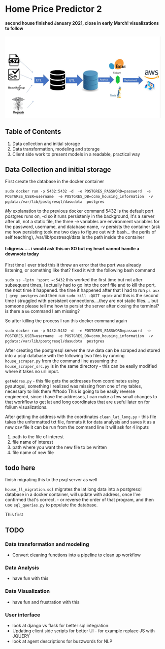 # Home Price Predictor 2

#### second house finished January 2021, close in early March! visualizations to follow


![Screenshot20210211](https://github.com/rwlink3z8/hpp2/blob/main/img/Screenshot20210211.jpg)

## Table of Contents
1. Data collection and initial storage
2. Data transformation, modeling and storage
3. Client side work to present models in a readable, practical way

## Data Collection and initial storage
First create the database in the docker container

`sudo docker run -p 5432:5432 -d 
-e POSTGRES_PASSWORD=password 
-e POSTGRES_USER=username 
-e POSTGRES_DB=ccmo_housing_information 
-v pgdata:/var/lib/postgresql/dasudota 
postgres`

*My* explanation to the previous docker command
5432 is the default port postgres runs on, -d so it runs persistenly in the background, it's a server after all, not a static file, the three -e variables are environment variables for the password, username, and database name, -v persists the container (ask me how persisting took me two days to figure out with bash... the perils of self teaching), /var/lib/postresql/data is the path inside the container

#### I digress..... i would ask this on SO but my heart cannot handle a downvote today
First time I ever tried this it threw an error that the port was already listening, or something like that? fixed it with the following bash command

`sudo ss -lptn 'sport =:5432` this worked the first time but not after subsequent times, I actually had to go into the conf file and to kill the port, the next time it happened. the time it happened after that I had to run `ps aux | grep postgres` and then run `sudo kill -QUIT <pid>`
and this is the second time i struggled with persistent connections....they are not static files.... but someone please tell me how to persist the server after closing the terminal? is there a `&&` command I am missing?

So after killing the process I ran this docker command again

`sudo docker run -p 5432:5432 -d 
-e POSTGRES_PASSWORD=password 
-e POSTGRES_USER=username 
-e POSTGRES_DB=ccmo_housing_information 
-v pgdata:/var/lib/postgresql/dasudota 
postgres`

After  creating the postgresql server the raw data can be scraped and stored into a psql database with the following two files by running `house_scraper.py` from the command line assuming the `house_scraper_src.py` is in the same directory - this can be easily modified where it takes no url input.

`getAddres.py` - this file gets the addresses from coordinates using pyautogui, something I realized was missing from one of my tables, necessary to link them
##todo
This is going to be easily reverse engineered, since i have the addresses, I can make a few small changes to that workflow to get lat and long coordinates that are useful later on for folium visualizations.

After getting the address with the coordinates
`clean_lat_long.py` - this file takes the unformatted txt file, formats it for data analysis and saves it as a new csv file it can be run from the command line
It will ask for 4 inputs
1. path to the file of interest
2. file name of interest
3. path where you want the new file to be written
4. file name of new file
## todo here
  finish migrating this to the psql server as well


`house_ll_migration.sql` migrates the lat long data into a postgresql database in a docker container, will update with address, once I've confirmed that's correct. - or reverse the order of that program, and then use `sql_queries.py` to populate the database.

This first 

## TODO
### Data transformation and modeling
- Convert cleaning functions into a pipeline to clean up workflow
### Data Analysis
- have fun with this
### Data Visualization
- have fun and frustration with this
### User interface
- look at django vs flask for better sql integration
- Updating client side scripts for better UI - for example replace JS with JQUERY
- look at agent descriptions for buzzwords for NLP
